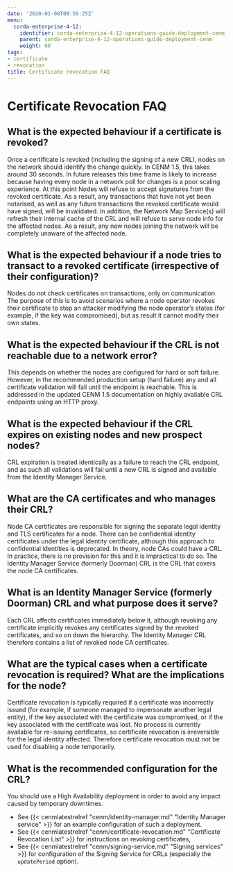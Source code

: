 ```yaml
---
date: '2020-01-08T09:59:25Z'
menu:
  corda-enterprise-4-12:
    identifier: corda-enterprise-4-12-operations-guide-deployment-cenm-certificate-revocation
    parent: corda-enterprise-4-12-operations-guide-deployment-cenm
    weight: 60
tags:
- certificate
- revocation
title: Certificate revocation FAQ
---
```


# Certificate Revocation FAQ

## What is the expected behaviour if a certificate is revoked?

Once a certificate is revoked (including the signing of a new CRL), nodes on the network should identify the change quickly. In CENM 1.5, this takes around 30 seconds. In future releases this time frame is likely to increase because having every node in a network poll for changes is a poor scaling experience.
At this point Nodes will refuse to accept signatures from the revoked certificate. As a result, any transactions that have not yet been notarised, as well as any future transactions the revoked certificate would have signed, will be invalidated.
In addition, the Network Map Service(s) will refresh their internal cache of the CRL and will refuse to serve node info for the affected nodes. As a result, any new nodes joining the network will be completely unaware of the affected node.

## What is the expected behaviour if a node tries to transact to a revoked certificate (irrespective of their configuration)?

Nodes do not check certificates on transactions, only on communication. The purpose of this is to avoid scenarios where a node operator revokes their certificate to stop an attacker modifying the node operator’s states (for example, if the key was compromised), but as result it cannot modify their own states.

## What is the expected behaviour if the CRL is not reachable due to a network error?

This depends on whether the nodes are configured for hard or soft failure. However, in the recommended production setup (hard failure) any and all certificate validation will fail until the endpoint is reachable. This is addressed in the updated CENM 1.5 documentation on highly available CRL endpoints using an HTTP proxy.

## What is the expected behaviour if the CRL expires on existing nodes and new prospect nodes?

CRL expiration is treated identically as a failure to reach the CRL endpoint, and as such all validations will fail until a new CRL is signed and available from the Identity Manager Service.

## What are the CA certificates and who manages their CRL?

Node CA certificates are responsible for signing the separate legal identity and TLS certificates for a node. There can be confidential identity certificates under the legal identity certificate, although this approach to confidential identities is deprecated.
In theory, node CAs could have a CRL. In practice, there is no provision for this and it is impractical to do so. The Identity Manager Service (formerly Doorman) CRL is the CRL that covers the node CA certificates.

## What is an Identity Manager Service (formerly Doorman) CRL and what purpose does it serve?

Each CRL affects certificates immediately below it, although revoking any certificate implicitly revokes any certificates signed by the revoked certificates, and so on down the hierarchy. The Identity Manager CRL therefore contains a list of revoked node CA certificates.

## What are the typical cases when a certificate revocation is required? What are the implications for the node?

Certificate revocation is typically required if a certificate was incorrectly issued (for example, if someone managed to impersonate another legal entity), if the key associated with the certificate was compromised, or if the key associated with the certificate was lost. No process is currently available for re-issuing certificates, so certificate revocation is irreversible for the legal identity affected. Therefore certificate revocation must *not* be used for disabling a node temporarily.

## What is the recommended configuration for the CRL?

You should use a High Availability deployment in order to avoid any impact caused by temporary downtimes.

* See {{< cenmlatestrelref "cenm/identity-manager.md" "Identity Manager service" >}} for an example configuration of such a deployment.
* See {{< cenmlatestrelref "cenm/certificate-revocation.md" "Certificate Revocation List" >}} for instructions on revoking certificates, 
* See {{< cenmlatestrelref "cenm/signing-service.md" "Signing services" >}} for configuration of the Signing Service for CRLs (especially the `updatePeriod` option).
